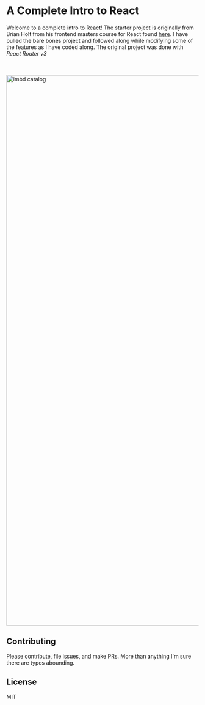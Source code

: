 # A Complete Intro to React

Welcome to a complete intro to React! The starter project is originally from Brian Holt from his frontend masters course for React found [here][gh-page]. I have pulled the bare bones project and followed along while modifying some of the features as I have coded along. The original project was done with *React Router v3*

<br />
<br />

<img width="1440" alt="imbd catalog" src="/screenshot/screenshot.png">
<br />


## Contributing

Please contribute, file issues, and make PRs. More than anything I'm sure there are typos abounding.

## License

MIT

[gh-page]: http://btholt.github.io/complete-intro-to-react/

